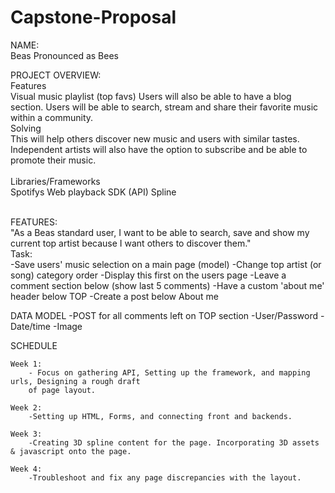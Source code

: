 # Capstone-Proposal

NAME:  
Beas 
Pronounced as Bees


PROJECT OVERVIEW: <br>
	Features  <br>
		Visual music playlist (top favs) 
		Users will also be able to have a blog section.
		Users will be able to search, stream and share their favorite
		music within a community.
	<br>
	Solving  <br>
		This will help others discover new music and users with similar tastes.
		Independent artists will also have the option to subscribe and 
		be able to promote their music.</br>
	<br>
	Libraries/Frameworks <br>
		Spotifys Web playback SDK (API)
		Spline </br>
	<br>

FEATURES:<br>
		"As a Beas standard user, I want to be able to search, save and show my current top artist because I want others to discover them."
	<br>
	Task: <br>
		-Save users' music selection on a main page (model)</n>
		-Change top artist (or song) category order</n>
		-Display this first on the users page </n>
		-Leave a comment section below (show last 5 comments)
		-Have a custom 'about me' header below TOP
		-Create a post below About me 
		


DATA MODEL
		-POST for all comments left on TOP section
		-User/Password
		-Date/time
		-Image
		
SCHEDULE 
	
	Week 1:
		- Focus on gathering API, Setting up the framework, and mapping urls, Designing a rough draft
		of page layout. 

	Week 2:
		-Setting up HTML, Forms, and connecting front and backends. 

	Week 3: 
		-Creating 3D spline content for the page. Incorporating 3D assets & javascript onto the page.

	Week 4:
		-Troubleshoot and fix any page discrepancies with the layout.
  






 




